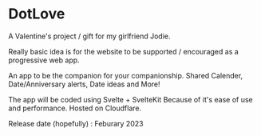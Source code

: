 # DotLove
A Valentine's project / gift for my girlfriend Jodie.

Really basic idea is for the website to be supported / encouraged as a progressive web app. 

An app to be the companion for your companionship. Shared Calender, Date/Anniversary alerts, Date ideas and More!

The app will be coded using Svelte + SvelteKit Because of it's ease of use and performance. Hosted on Cloudflare.

Release date (hopefully) : Feburary 2023
